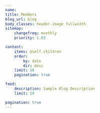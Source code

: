 ```yaml
---
name:
title: Members
blog_url: blog
body_classes: header-image fullwidth
sitemap:
    changefreq: monthly
    priority: 1.03

content:
    items: @self.children
    order:
        by: date
        dir: desc
    limit: 16
    pagination: true

feed:
    description: Sample Blog Description
    limit: 10

pagination: true
---
```

